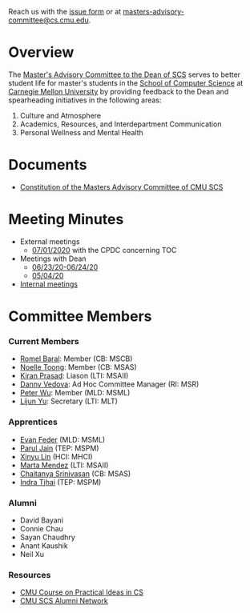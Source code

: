 Reach us with the [issue form](https://forms.gle/MLm52wrxSrodxrp86) or at [masters-advisory-committee@cs.cmu.edu](mailto:masters-advisory-committee@cs.cmu.edu).

# Overview

The [Master's Advisory Committee to the Dean of SCS](https://scsdean.cs.cmu.edu/advisory-committees/index.html) serves to better student life for master's students in the [School of Computer Science](https://www.cs.cmu.edu/) at [Carnegie Mellon University](https://www.cmu.edu/) by providing feedback to the Dean and spearheading initiatives in the following areas:

1. Culture and Atmosphere
2. Academics, Resources, and Interdepartment Communication
3. Personal Wellness and Mental Health

# Documents

- [Constitution of the Masters Advisory Committee of CMU SCS](https://docs.google.com/document/d/140GskoCPTHrABQtdkO0IhZde8l0WnzW6DLz3s79ScP8/edit?usp=sharing)

# Meeting Minutes

- External meetings
  - [07/01/2020](https://docs.google.com/document/d/1GZa7QueTGirV4HHYVcgtCNbsJ71xyBYKxknbMPAg_K8/edit?usp=sharing) with the CPDC concerning TOC
- Meetings with Dean
  - [06/23/20-06/24/20](https://docs.google.com/document/d/1aQXEO_R23Xyyz7ZFbizjqsrYHH9-G99VY_ZPkjUjRg4/edit?usp=sharing)
  - [05/04/20](https://docs.google.com/document/d/1HYidKd_7kmm5p6RGjOQdQcQxkom9RSS_VQf5RhIIitk/edit?usp=sharing)
- [Internal meetings](https://docs.google.com/document/d/18PhmjxNDKJgKPlzbz5_XSs_-ek3sIFlBxSYlcWd8AQA/edit?usp=sharing)

# Committee Members

### Current Members

- [Romel Baral](mailto:rbaral@andrew.cmu.edu): Member (CB: MSCB)
- [Noelle Toong](mailto:ntoong@andrew.cmu.edu): Member (CB: MSAS)
- [Kiran Prasad](mailto:Kiranpra@cs.cmu.edu): Liason (LTI: MSAII)
- [Danny Vedova](mailto:dkv@cs.cmu.edu): Ad Hoc Committee Manager (RI: MSR)
- [Peter Wu](mailto:peterw1@andrew.cmu.edu): Member (MLD: MSML)
- [Lijun Yu](mailto:lijun@cmu.edu): Secretary (LTI: MLT)

### Apprentices

- [Evan Feder](mailto:efeder@andrew.cmu.edu) (MLD: MSML)
- [Parul Jain](mailto:parulj@andrew.cmu.edu) (TEP: MSPM)
- [Xinyu Lin](mailto:xinyulin@cs.cmu.edu) (HCI: MHCI)
- [Marta Mendez](mailto:mmendezs@cs.cmu.edu) (LTI: MSAII)
- [Chaitanya Srinivasan](mailto:csriniv1@cs.cmu.edu) (CB: MSAS)
- [Indra Tjhai](mailto:itjhai@andrew.cmu.edu) (TEP: MSPM)

### Alumni

- David Bayani
- Connie Chau
- Sayan Chaudhry
- Anant Kaushik
- Neil Xu

### Resources

- [CMU Course on Practical Ideas in CS](https://www.cs.cmu.edu/~07131/f20/)
- [CMU SCS Alumni Network](https://cmu.firsthand.co/)
